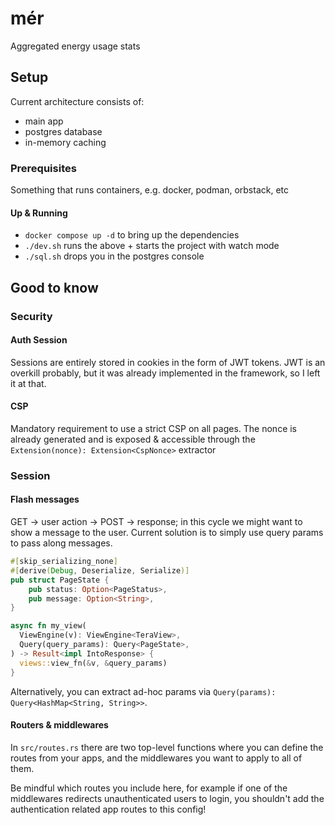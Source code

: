 # mér

Aggregated energy usage stats

## Setup

Current architecture consists of:
* main app
* postgres database
* in-memory caching

### Prerequisites

Something that runs containers, e.g. docker, podman, orbstack, etc

#### Up & Running

- `docker compose up -d` to bring up the dependencies
- `./dev.sh` runs the above + starts the project with watch mode
- `./sql.sh` drops you in the postgres console


## Good to know

### Security

#### Auth Session

Sessions are entirely stored in cookies in the form of JWT tokens. JWT is an overkill probably, but it was already
implemented in the framework, so I left it at that.

#### CSP

Mandatory requirement to use a strict CSP on all pages. The nonce is already generated and is exposed & accessible
through the `Extension(nonce): Extension<CspNonce>` extractor

### Session

#### Flash messages

GET -> user action -> POST -> response; in this cycle we might want to show a message to the user.
Current solution is to simply use query params to pass along messages.

```rust
#[skip_serializing_none]
#[derive(Debug, Deserialize, Serialize)]
pub struct PageState {
    pub status: Option<PageStatus>,
    pub message: Option<String>,
}

async fn my_view(
  ViewEngine(v): ViewEngine<TeraView>,
  Query(query_params): Query<PageState>,
) -> Result<impl IntoResponse> {
  views::view_fn(&v, &query_params)
}
```

Alternatively, you can extract ad-hoc params via `Query(params): Query<HashMap<String, String>>`.

#### Routers & middlewares

In `src/routes.rs` there are two top-level functions where you can define the routes from your apps,
and the middlewares you want to apply to all of them.

Be mindful which routes you include here, for example if one of the middlewares redirects unauthenticated
users to login, you shouldn't add the authentication related app routes to this config!
